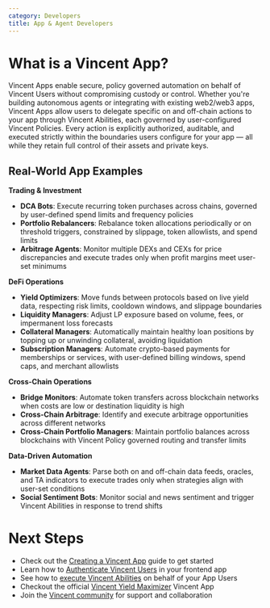 ```yaml
---
category: Developers
title: App & Agent Developers
---
```


# What is a Vincent App?

Vincent Apps enable secure, policy governed automation on behalf of Vincent Users without compromising custody or control. Whether you're building autonomous agents or integrating with existing web2/web3 apps, Vincent Apps allow users to delegate specific on and off-chain actions to your app through Vincent Abilities, each governed by user-configured Vincent Policies. Every action is explicitly authorized, auditable, and executed strictly within the boundaries users configure for your app — all while they retain full control of their assets and private keys.

## Real-World App Examples

**Trading & Investment**

- **DCA Bots**: Execute recurring token purchases across chains, governed by user-defined spend limits and frequency policies
- **Portfolio Rebalancers**: Rebalance token allocations periodically or on threshold triggers, constrained by slippage, token allowlists, and spend limits
- **Arbitrage Agents**: Monitor multiple DEXs and CEXs for price discrepancies and execute trades only when profit margins meet user-set minimums

**DeFi Operations**

- **Yield Optimizers**: Move funds between protocols based on live yield data, respecting risk limits, cooldown windows, and slippage boundaries
- **Liquidity Managers**: Adjust LP exposure based on volume, fees, or impermanent loss forecasts
- **Collateral Managers**: Automatically maintain healthy loan positions by topping up or unwinding collateral, avoiding liquidation
- **Subscription Managers**: Automate crypto-based payments for memberships or services, with user-defined billing windows, spend caps, and merchant allowlists

**Cross-Chain Operations**

- **Bridge Monitors**: Automate token transfers across blockchain networks when costs are low or destination liquidity is high
- **Cross-Chain Arbitrage**: Identify and execute arbitrage opportunities across different networks
- **Cross-Chain Portfolio Managers**: Maintain portfolio balances across blockchains with Vincent Policy governed routing and transfer limits

**Data-Driven Automation**

- **Market Data Agents**: Parse both on and off-chain data feeds, oracles, and TA indicators to execute trades only when strategies align with user-set conditions
- **Social Sentiment Bots**: Monitor social and news sentiment and trigger Vincent Abilities in response to trend shifts

# Next Steps

- Check out the [Creating a Vincent App](./Creating-Apps.md) guide to get started
- Learn how to [Authenticate Vincent Users](./Auth-Users.md) in your frontend app
- See how to [execute Vincent Abilities](./Executing-Abilities.md) on behalf of your App Users
- Checkout the official [Vincent Yield Maximizer](https://yield.heyvincent.ai/) Vincent App
- Join the [Vincent community](https://t.me/c/2038294753/3289) for support and collaboration
